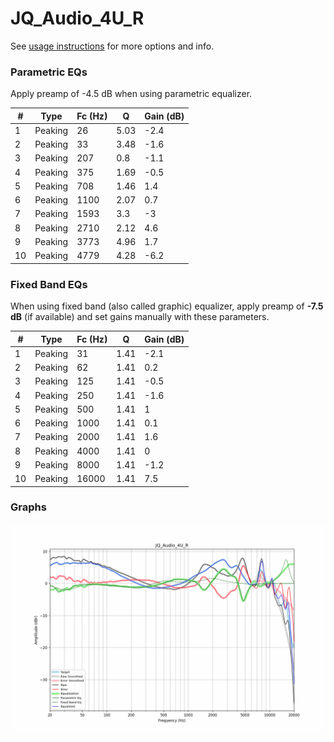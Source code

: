 # JQ_Audio_4U_R
See [usage instructions](https://github.com/jaakkopasanen/AutoEq#usage) for more options and info.

### Parametric EQs
Apply preamp of -4.5 dB when using parametric equalizer.

|   # | Type    |   Fc (Hz) |    Q |   Gain (dB) |
|-----|---------|-----------|------|-------------|
|   1 | Peaking |        26 | 5.03 |        -2.4 |
|   2 | Peaking |        33 | 3.48 |        -1.6 |
|   3 | Peaking |       207 | 0.8  |        -1.1 |
|   4 | Peaking |       375 | 1.69 |        -0.5 |
|   5 | Peaking |       708 | 1.46 |         1.4 |
|   6 | Peaking |      1100 | 2.07 |         0.7 |
|   7 | Peaking |      1593 | 3.3  |        -3   |
|   8 | Peaking |      2710 | 2.12 |         4.6 |
|   9 | Peaking |      3773 | 4.96 |         1.7 |
|  10 | Peaking |      4779 | 4.28 |        -6.2 |

### Fixed Band EQs
When using fixed band (also called graphic) equalizer, apply preamp of **-7.5 dB** (if available) and set gains manually with these parameters.

|   # | Type    |   Fc (Hz) |    Q |   Gain (dB) |
|-----|---------|-----------|------|-------------|
|   1 | Peaking |        31 | 1.41 |        -2.1 |
|   2 | Peaking |        62 | 1.41 |         0.2 |
|   3 | Peaking |       125 | 1.41 |        -0.5 |
|   4 | Peaking |       250 | 1.41 |        -1.6 |
|   5 | Peaking |       500 | 1.41 |         1   |
|   6 | Peaking |      1000 | 1.41 |         0.1 |
|   7 | Peaking |      2000 | 1.41 |         1.6 |
|   8 | Peaking |      4000 | 1.41 |         0   |
|   9 | Peaking |      8000 | 1.41 |        -1.2 |
|  10 | Peaking |     16000 | 1.41 |         7.5 |

### Graphs
![](./JQ_Audio_4U_R.png)
